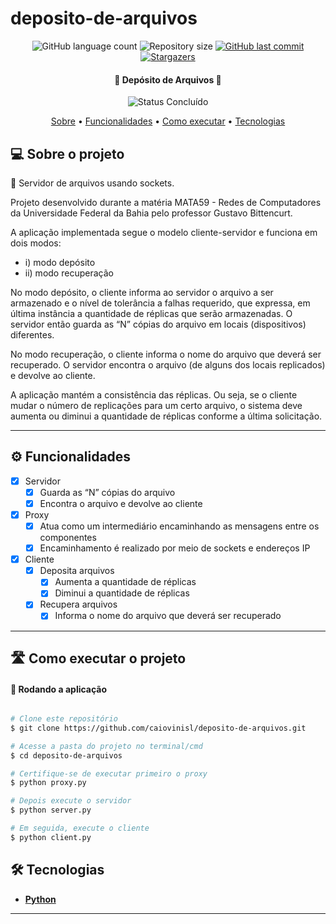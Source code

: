 # deposito-de-arquivos

<p align="center">
  <img alt="GitHub language count" src="https://img.shields.io/github/languages/count/caiovinisl/deposito-de-arquivos?color=%2304D361">

  <img alt="Repository size" src="https://img.shields.io/github/repo-size/caiovinisl/deposito-de-arquivos">
  
  <a href="https://github.com/caiovinisl/metodos-hashing/commits/main">
    <img alt="GitHub last commit" src="https://img.shields.io/github/last-commit/caiovinisl/deposito-de-arquivos">
  </a>
   
   <a href="https://github.com/caiovinisl/metodos-hashing/stargazers">
    <img alt="Stargazers" src="https://img.shields.io/github/stars/caiovinisl/deposito-de-arquivos?style=social">
  </a>
  
 
</p>

<h4 align="center"> 
	🚧 Depósito de Arquivos 🚧
</h4>

<p align="center">
	<img alt="Status Concluído" src="https://img.shields.io/badge/STATUS-CONCLU%C3%8DDO-brightgreen">
</p>

<p align="center">
 <a href="#-sobre-o-projeto">Sobre</a> •
 <a href="#-funcionalidades">Funcionalidades</a> •
 <a href="#-como-executar-o-projeto">Como executar</a> • 
 <a href="#-tecnologias">Tecnologias</a>
</p>

## 💻 Sobre o projeto

📄 Servidor de arquivos usando sockets.

Projeto desenvolvido durante a matéria MATA59 - Redes de Computadores da Universidade Federal da Bahia pelo professor Gustavo Bittencurt.

A aplicação implementada segue o modelo cliente-servidor e funciona em dois modos:
- i) modo depósito
- ii) modo recuperação

No modo depósito, o cliente informa ao servidor o arquivo a ser armazenado e o nível de tolerância a falhas requerido, que expressa, em última instância a quantidade de réplicas que serão armazenadas. O servidor então guarda as “N” cópias do arquivo em locais (dispositivos) diferentes.

No modo recuperação, o cliente informa o nome do arquivo que deverá ser recuperado. O servidor encontra o arquivo (de alguns dos locais replicados) e devolve ao cliente.

A aplicação mantém a consistência das réplicas. Ou seja, se o cliente mudar o número de replicações para um certo arquivo, o sistema deve
aumenta ou diminui a quantidade de réplicas conforme a última solicitação.

---

## ⚙️ Funcionalidades

- [x] Servidor
  - [x] Guarda as “N” cópias do arquivo
  - [x] Encontra o arquivo e devolve ao cliente
- [x] Proxy
  - [x] Atua como um intermediário encaminhando as mensagens entre os componentes
  - [x] Encaminhamento é realizado por meio de sockets e endereços IP 
- [x] Cliente
  - [x] Deposita arquivos
  	- [x] Aumenta a quantidade de réplicas
   	- [x] Diminui a quantidade de réplicas
  - [x] Recupera arquivos
  	- [x] Informa o nome do arquivo que deverá ser recuperado

---

## 🛣️ Como executar o projeto

#### 🎲 Rodando a aplicação

```bash

# Clone este repositório
$ git clone https://github.com/caiovinisl/deposito-de-arquivos.git

# Acesse a pasta do projeto no terminal/cmd
$ cd deposito-de-arquivos

# Certifique-se de executar primeiro o proxy
$ python proxy.py

# Depois execute o servidor
$ python server.py

# Em seguida, execute o cliente
$ python client.py

```

## 🛠 Tecnologias

- **[Python](https://www.python.org/)**

---
